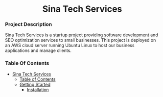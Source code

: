 <h1 align="center" id = sinatechservices> Sina Tech Services </h1>
<h3> Project Description </h3>
Sina Tech Services is a startup project providing software development and SEO optimization services to small businesses. This project is deployed on an AWS cloud server running Ubuntu Linux to host our business applications and manage clients.

<h3 id = "contents"> Table Of Contents </h3>

- [Sina Tech Services](#sinatechservices)
  - [Table of Contents](#contents)
  - [Getting Started](#getting-started)
    - [Installation](#installation)